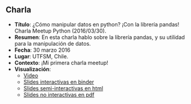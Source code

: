 ## Charla
* **Título**: ¿Cómo manipular datos en python? ¡Con la librería pandas! Charla Meetup Python (2016/03/30). 
* **Resumen**: En esta charla hablo sobre la librería pandas, y su utilidad para la manipulación de datos.
* **Fecha**: 30 marzo 2016
* **Lugar**: UTFSM, Chile.
* **Contexto**: ¡Mi primera charla meetup!
* **Visualización**: 
  * [Video](https://www.youtube.com/watch?v=mmR2MAqsfVg)
  * [Slides interactivas en binder](https://mybinder.org/v2/gh/sebastiandres/talk_2016_03_python_meetup_pandas/main?filepath=meetup.ipynb)
  * [Slides semi-interactivas en html](https://sebastiandres.github.io/talk_2016_03_python_meetup_pandas/slides.html)
  * [Slides no interactivas en pdf](https://github.com/sebastiandres/talk_2016_03_python_meetup_pandas/raw/main/slides.pdf)
